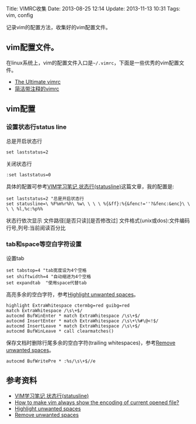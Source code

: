 Title: VIMRC收集
Date: 2013-08-25 12:14
Update: 2013-11-13 10:31
Tags: vim, config

[1]: http://yyq123.blogspot.com/2009/10/vim-statusline.html "http://yyq123.blogspot.com/2009/10/vim-statusline.html"
[2]: http://superuser.com/questions/322865/how-to-make-vim-always-show-the-encoding-of-current-opened-file
[3]: https://github.com/amix/vimrc "https://github.com/amix/vimrc"
[4]: http://vim.wikia.com/wiki/Highlight_unwanted_spaces "http://vim.wikia.com/wiki/Highlight_unwanted_spaces"
[5]: http://vim.wikia.com/wiki/Remove_unwanted_spaces "http://vim.wikia.com/wiki/Remove_unwanted_spaces"
[6]: https://raw.github.com/lucasoman/Conf/master/.vimrc

记录vim的配置方法，收集好的vim配置文件。

## vim配置文件。
在linux系统上，vim的配置文件入口是`~/.vimrc`，下面是一些优秀的vim配置文件。

*  [The Ultimate vimrc][3]
*  [简洁带注释的vimrc][6]

## vim配置

### 设置状态行status line
总是开启状态行

    set laststatus=2

关闭状态行

    :set laststatus=0

具体的配置可参考[VIM学习笔记 状态行(statusline)][1]这篇文章，我的配置是:

    set laststatus=2 "总是开启状态行
    set statusline=\ %F%m%r%h\ %w\ \ \ \ %{&ff}:%{&fenc!=''?&fenc:&enc}\ \ \ \ %l,%c:%p%%

状态行依次显示 文件路径[是否只读][是否修改过] 文件格式(unix或dos):文件编码 行号,列号:当前阅读百分比

### tab和space等空白字符设置

设置tab

    set tabstop=4 "tab宽度设为4个空格
    set shiftwidth=4 "自动缩进为4个空格
    set expandtab  "使用space代替tab 

高亮多余的空白字符，参考[Highlight unwanted spaces][4]。

    highlight ExtraWhitespace ctermbg=red guibg=red
    match ExtraWhitespace /\s\+$/
    autocmd BufWinEnter * match ExtraWhitespace /\s\+$/
    autocmd InsertEnter * match ExtraWhitespace /\s\+\%#\@<!$/
    autocmd InsertLeave * match ExtraWhitespace /\s\+$/
    autocmd BufWinLeave * call clearmatches()

保存文档时删除行尾多余的空白字符(trailing whitespaces)，参考[Remove unwanted spaces][5]。

    autocmd BufWritePre * :%s/\s\+$//e

## 参考资料

*  [VIM学习笔记 状态行(statusline)][1]
*  [How to make vim always show the encoding of current opened file?][2]
*  [Highlight unwanted spaces][4]
*  [Remove unwanted spaces][5]

